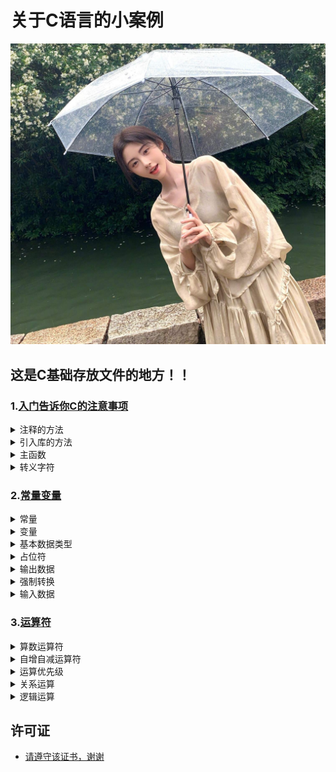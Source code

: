 # 关于C语言的小案例

<img src="https://github.com/sujiuer5201314/C/blob/main/%E5%94%AF%E4%BD%A0%E6%9C%80%E4%BA%89%E6%B0%94.jpg" style="pointer-events: none;">

## 这是C基础存放文件的地方！！

### 1.[入门告诉你C的注意事项](https://github.com/sujiuer5201314/C/tree/main/C/1)

<details>
<summary>注释的方法</summary>

- //单行注释
- 
- /*
-   多行注释
- */
</details>

<details>
<summary>引入库的方法</summary>
#include <stdio.h>//打开一个工具库 stdio.h为库名
</details>

<details>
<summary>主函数</summary>
int main()//主函数：程序的入口  有且只有一个，而且必须要有一个 (头文件)
{
    
    return 0;//代码结束
}
</details>

<details>
<summary>转义字符</summary>
例：\n  转义字符 意为跨行
</details>

### 2.[常量变量](https://github.com/sujiuer5201314/C/tree/main/C/2)

<details>
<summary>常量</summary>
常量：不可被改变的量
如：
1 2 3 4 5 6 7 8 9 0
0.0 0.1 0.2
a b c d
'1' '2' '3' 'a' 'b' 'c'
"abcd" "bilbil"
\n \t

符号常量：用一个符号代表一个常量，可以让使用常量时更加清楚，做到一改全改
例：
#define Π 3.1415926

地址常量：如HP(血量)的地址
</details>

<details>
<summary>变量</summary>
变量：可以改变的量
要存什么类型的数据，就要用什么类型的定义一个变量来存
定义变量格式：类型  变量名(标识符)
变量名字可以包含字母 数字 英文下划线，且不可以数字开头
</details>

<details>
<summary>基本数据类型</summary>

基本数据类型：
int （整型）
    整形变量：存整数
    这一步叫初始化
    int HP = 100;
    int Age = 26;
    int Class_Age;
    Class_Age = 5;赋值操作

char （字符型）
    单个字符'a'
    多个字符"abcd"
    字符可以和数字相互转换 ASCII表
    char ch ='a'
    转换整型 ch = 65；也就是字符a
    
    转换字符型
    int b;
    b = ch;//隐示转换
    ch =(int)ch;//强制转换

浮点型分两种
    float （单精度浮点型） 
    精确到小数点6-7位
    float x = 1.23456f;//f不影响值表示x是float类型，编译器默认x是double类型

    double(双精度浮点型)
    精确到小数点16-17位

long (长整型)


short (短整型)


</details>

<details>
<summary>占位符</summary>
格式占位符：将输出的数据转换成指定的格式输出    
      printf("格式占位符",变量);
      类型             格式占位符
      int                 %d
      char                %c
      float               %f
      double              %lf
</details>

<details>
<summary>输出数据</summary>
输出使用

    int a = 10;
    printf("%d\n",a);

    char b = 'a';
    printf("%c\n",b);
</details>

<details>
<summary>强制转换</summary>
强制转换
    int j = 'a';
    printf("%d\n",j);

    double k = (int) 'a';
    printf("%lf\n",k);
</details>

<details>
<summary>输入数据</summary>
- 1
定义变量
    int f;
    char g;

获取输入的按键
    scanf("%d\n%c\n",&f,&g);

输出数据
    printf("%d\n%c\n",f,g);

- 2
定义变量
    char h;

获取键盘数据
    h = getchar();

也是输出数据
    putchar(h);
</details>

### 3.[运算符](https://github.com/sujiuer5201314/C/tree/main/C/3)

<details>
<summary>算数运算符</summary>
+(加) —(减) *(乘) /(除) %(余)
%(余)：
5/3=1剩余2
%=2
</details>

<details>
<summary>自增自减运算符</summary>
++i：先加了1在使用i的值
--i：先减了1在使用i的值
i++：先使用了i的值后加1
i--：先使用了i的值后减1
</details>

<details>
<summary>运算优先级</summary>
例子：
a = a++ +1
a++ 在第二级
+1 在第三级
所以优先算a++后算+1

注：其余运算可在网上找到
</details>

<details>
<summary>关系运算</summary>
关系运算符：
>(大于) >=(大于等于) <(小于) <=(小于等于) ==(等于) !=(不等于)
判断表达结果只有2种 真(1) 假(2)
</details>

<details>
<summary>逻辑运算</summary>
逻辑运算符：
逻辑与：&& (结果都为真输出才为真)
逻辑或：|| (随意一个结果为真那输出也是真)
逻辑非：! (如果结果为真，输出反之为假)
</details>

## 许可证
- [请遵守该证书，谢谢](https://github.com/sujiuer5201314/C/blob/main/README.md)